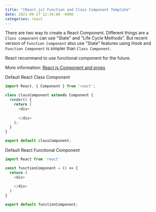 ```yaml
---
title: "[React.js] Function and Class Component Template"
date: 2021-09-27 12:34:00 -0400
categories: react
---
```

There are two way to create a React Component.
Different things are a `Class component` can use "State" and "Life Cycle Methods".
But recent version of `Function Component` also use "State" features using Hook and `Function Component` is simpler than `Class Component`.

React recommand to use functional component for the future.

More information: <a href="https://reactjs.org/docs/components-and-props.html" target="_blank">React.js Component and props</a>

Default React Class Component

```js
import React, { Component } from 'react';

class classComponent extends Component {
  render() {
    return (
      <div>
        
      </div>
    );
  }
}

export default classComponent;
```

Default React Functional Component

```js
import React from 'react'

const functionComponent = () => {
  return (
    <div>
      
    </div>
  )
}

export default functionComponent;
```